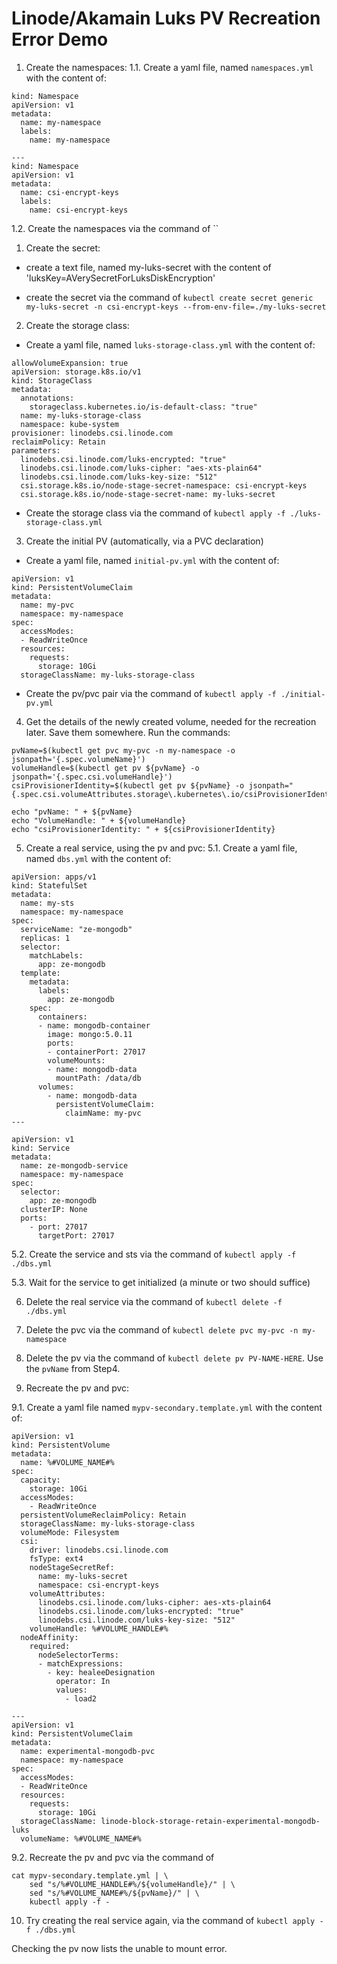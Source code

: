 # Linode/Akamain Luks PV Recreation Error Demo

1. Create the namespaces: 1.1. Create a yaml file, named `namespaces.yml` with
   the content of:

```
kind: Namespace
apiVersion: v1
metadata:
  name: my-namespace
  labels:
    name: my-namespace

---
kind: Namespace
apiVersion: v1
metadata:
  name: csi-encrypt-keys
  labels:
    name: csi-encrypt-keys

```

1.2. Create the namespaces via the command of ``

1. Create the secret:

- create a text file, named my-luks-secret with the content of
  'luksKey=AVerySecretForLuksDiskEncryption'

- create the secret via the command of
  `kubectl create secret generic my-luks-secret -n csi-encrypt-keys --from-env-file=./my-luks-secret`

2. Create the storage class:

- Create a yaml file, named `luks-storage-class.yml` with the content of:

```
allowVolumeExpansion: true
apiVersion: storage.k8s.io/v1
kind: StorageClass
metadata:
  annotations:
    storageclass.kubernetes.io/is-default-class: "true"
  name: my-luks-storage-class
  namespace: kube-system
provisioner: linodebs.csi.linode.com
reclaimPolicy: Retain
parameters:
  linodebs.csi.linode.com/luks-encrypted: "true"
  linodebs.csi.linode.com/luks-cipher: "aes-xts-plain64"
  linodebs.csi.linode.com/luks-key-size: "512"
  csi.storage.k8s.io/node-stage-secret-namespace: csi-encrypt-keys
  csi.storage.k8s.io/node-stage-secret-name: my-luks-secret
```

- Create the storage class via the command of
  `kubectl apply -f ./luks-storage-class.yml`

3. Create the initial PV (automatically, via a PVC declaration)

- Create a yaml file, named `initial-pv.yml` with the content of:

```
apiVersion: v1
kind: PersistentVolumeClaim
metadata:
  name: my-pvc
  namespace: my-namespace
spec:
  accessModes:
  - ReadWriteOnce
  resources:
    requests:
      storage: 10Gi
  storageClassName: my-luks-storage-class
```

- Create the pv/pvc pair via the command of `kubectl apply -f ./initial-pv.yml`

4. Get the details of the newly created volume, needed for the recreation later.
   Save them somewhere. Run the commands:

```
pvName=$(kubectl get pvc my-pvc -n my-namespace -o jsonpath='{.spec.volumeName}')
volumeHandle=$(kubectl get pv ${pvName} -o jsonpath='{.spec.csi.volumeHandle}')
csiProvisionerIdentity=$(kubectl get pv ${pvName} -o jsonpath="{.spec.csi.volumeAttributes.storage\.kubernetes\.io/csiProvisionerIdentity}")

echo "pvName: " + ${pvName}
echo "VolumeHandle: " + ${volumeHandle}
echo "csiProvisionerIdentity: " + ${csiProvisionerIdentity}
```

5. Create a real service, using the pv and pvc: 5.1. Create a yaml file, named
   `dbs.yml` with the content of:

```
apiVersion: apps/v1
kind: StatefulSet
metadata:
  name: my-sts
  namespace: my-namespace
spec:
  serviceName: "ze-mongodb"
  replicas: 1
  selector:
    matchLabels:
      app: ze-mongodb
  template:
    metadata:
      labels:
        app: ze-mongodb
    spec:
      containers:
      - name: mongodb-container
        image: mongo:5.0.11
        ports:
        - containerPort: 27017
        volumeMounts:
        - name: mongodb-data
          mountPath: /data/db
      volumes:
        - name: mongodb-data
          persistentVolumeClaim:
            claimName: my-pvc
---

apiVersion: v1
kind: Service
metadata:
  name: ze-mongodb-service
  namespace: my-namespace
spec:
  selector:
    app: ze-mongodb
  clusterIP: None
  ports:
    - port: 27017
      targetPort: 27017
```

5.2. Create the service and sts via the command of `kubectl apply -f ./dbs.yml`

5.3. Wait for the service to get initialized (a minute or two should suffice)

6. Delete the real service via the command of `kubectl delete -f ./dbs.yml`

7. Delete the pvc via the command of `kubectl delete pvc my-pvc -n my-namespace`

8. Delete the pv via the command of `kubectl delete pv PV-NAME-HERE`. Use the
   `pvName` from Step4.

9. Recreate the pv and pvc:

9.1. Create a yaml file named `mypv-secondary.template.yml` with the content of:

```
apiVersion: v1
kind: PersistentVolume
metadata:
  name: %#VOLUME_NAME#%
spec:
  capacity:
    storage: 10Gi
  accessModes:
    - ReadWriteOnce
  persistentVolumeReclaimPolicy: Retain
  storageClassName: my-luks-storage-class
  volumeMode: Filesystem
  csi:
    driver: linodebs.csi.linode.com
    fsType: ext4
    nodeStageSecretRef:
      name: my-luks-secret
      namespace: csi-encrypt-keys
    volumeAttributes:
      linodebs.csi.linode.com/luks-cipher: aes-xts-plain64
      linodebs.csi.linode.com/luks-encrypted: "true"
      linodebs.csi.linode.com/luks-key-size: "512"
    volumeHandle: %#VOLUME_HANDLE#%
  nodeAffinity:
    required:
      nodeSelectorTerms:
      - matchExpressions:
        - key: healeeDesignation
          operator: In
          values:
            - load2

---
apiVersion: v1
kind: PersistentVolumeClaim
metadata:
  name: experimental-mongodb-pvc
  namespace: my-namespace
spec:
  accessModes:
  - ReadWriteOnce
  resources:
    requests:
      storage: 10Gi
  storageClassName: linode-block-storage-retain-experimental-mongodb-luks
  volumeName: %#VOLUME_NAME#%
```

9.2. Recreate the pv and pvc via the command of

```
cat mypv-secondary.template.yml | \
	sed "s/%#VOLUME_HANDLE#%/${volumeHandle}/" | \
	sed "s/%#VOLUME_NAME#%/${pvName}/" | \
	kubectl apply -f -
```

10. Try creating the real service again, via the command of
    `kubectl apply -f ./dbs.yml`

Checking the pv now lists the unable to mount error.
